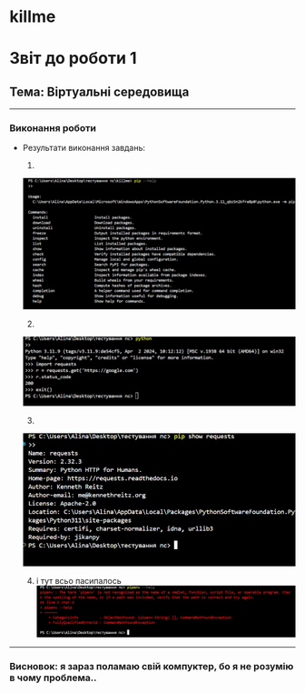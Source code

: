 # killme

# Звіт до роботи 1
## Тема: Віртуальні середовища


---
### Виконання роботи
* Результати виконання завдань:
 

    1. 
    ![](./1.jpg)

    2. 
    ![](./2.jpg)

    3. 
    ![](./3.jpg)

    4. і тут всьо пасипалось
    ![](./4.jpg)


---
### Висновок: я зараз поламаю свій компуктер, бо я не розумію в чому проблема..



